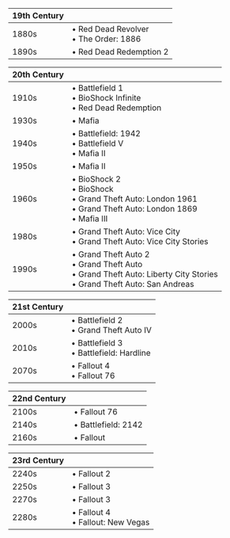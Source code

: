 |19th Century||
|---|---|
1880s | • Red Dead Revolver<br/>• The Order: 1886 
1890s | • Red Dead Redemption 2

|20th Century||
|---|---|
1910s | • Battlefield 1<br/>• BioShock Infinite<br/>• Red Dead Redemption 
1930s | • Mafia 
1940s | • Battlefield: 1942<br/>• Battlefield V<br/>• Mafia II
1950s | • Mafia II 
1960s | • BioShock 2<br/>• BioShock<br/>• Grand Theft Auto: London 1961<br/>• Grand Theft Auto: London 1869<br/>• Mafia III 
1980s | • Grand Theft Auto: Vice City<br/>• Grand Theft Auto: Vice City Stories 
1990s | • Grand Theft Auto 2<br/>• Grand Theft Auto<br/>• Grand Theft Auto: Liberty City Stories<br/>• Grand Theft Auto: San Andreas 

|21st Century||
|---|---|
2000s | • Battlefield 2<br/>• Grand Theft Auto IV 
2010s | • Battlefield 3<br/>• Battlefield: Hardline 
2070s | • Fallout 4<br/>• Fallout 76

|22nd Century||
|---|---|
2100s | • Fallout 76
2140s | • Battlefield: 2142 
2160s | • Fallout 

|23rd Century||
|---|---|
2240s | • Fallout 2
2250s | • Fallout 3 
2270s | • Fallout 3
2280s | • Fallout 4<br/>• Fallout: New Vegas
